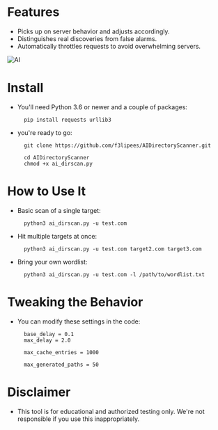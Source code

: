 # Features

- Picks up on server behavior and adjusts accordingly.
- Distinguishes real discoveries from false alarms.
- Automatically throttles requests to avoid overwhelming servers.

![AI](https://github.com/user-attachments/assets/70def9a9-92bd-473f-9aab-8501c6703be7)

# Install

- You'll need Python 3.6 or newer and a couple of packages:

        pip install requests urllib3

- you're ready to go:

        git clone https://github.com/f3lipees/AIDirectoryScanner.git

        cd AIDirectoryScanner
        chmod +x ai_dirscan.py

# How to Use It

- Basic scan of a single target:

        python3 ai_dirscan.py -u test.com
  
- Hit multiple targets at once:

        python3 ai_dirscan.py -u test.com target2.com target3.com

- Bring your own wordlist:

        python3 ai_dirscan.py -u test.com -l /path/to/wordlist.txt

# Tweaking the Behavior

- You can modify these settings in the code:

        base_delay = 0.1    
        max_delay = 2.0     

        max_cache_entries = 1000    
  
        max_generated_paths = 50

# Disclaimer

- This tool is for educational and authorized testing only. We're not responsible if you use this inappropriately.
